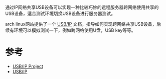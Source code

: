 通过IP网络共享USB设备可以实现一种比较巧妙的远程服务器跨网络使用共享的USB设备，适合测试环境切换USB设备进行服务器测试。

arch linux网站提供了一个 [USB/IP](https://wiki.archlinux.org/index.php/USB/IP) 文档，指导如何实现跨网络共享USB设备，后续有环境可以模拟测试一下，例如跨网络使用U盘，USB key等等。

# 参考

* [USB/IP Project](http://usbip.sourceforge.net/)
* [USB/IP](https://wiki.archlinux.org/index.php/USB/IP)